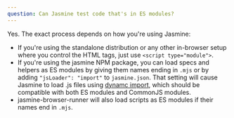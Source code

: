 ```yaml
---
question: Can Jasmine test code that's in ES modules?
---
```


Yes. The exact process depends on how you're using Jasmine:

* If you're using the standalone distribution or any other in-browser setup
  where you control the HTML tags, just use `<script type="module">`.
* If you're using the jasmine NPM package, you can load specs and helpers
  as ES modules by giving them names ending in `.mjs` or by adding
  `"jsLoader": "import"` to `jasmine.json`. That setting will
  cause Jasmine to load .js files using
  [dynamc import](https://developer.mozilla.org/en-US/docs/Web/JavaScript/Reference/Statements/import#dynamic_imports),
  which should be compatible with both ES modules and CommonJS modules.
* jasmine-browser-runner will also load scripts as ES modules 
  if their names end in `.mjs`.
